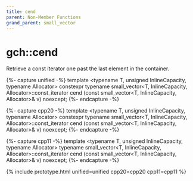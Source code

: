 ```yaml
---
title: cend
parent: Non-Member Functions
grand_parent: small_vector
---
```


# gch::cend

Retrieve a const iterator one past the last element in the container.

{%- capture unified -%}
template <typename T, unsigned InlineCapacity, typename Allocator>
<span class="cpp20">constexpr</span>
typename small_vector<T, InlineCapacity, Allocator>::const_iterator
cend (const small_vector<T, InlineCapacity, Allocator>& v) noexcept;
{%- endcapture -%}

{%- capture cpp20 -%}
template <typename T, unsigned InlineCapacity, typename Allocator>
constexpr
typename small_vector<T, InlineCapacity, Allocator>::const_iterator
cend (const small_vector<T, InlineCapacity, Allocator>& v) noexcept;
{%- endcapture -%}

{%- capture cpp11 -%}
template <typename T, unsigned InlineCapacity, typename Allocator>
typename small_vector<T, InlineCapacity, Allocator>::const_iterator
cend (const small_vector<T, InlineCapacity, Allocator>& v) noexcept;
{%- endcapture -%}

{% include prototype.html unified=unified cpp20=cpp20 cpp11=cpp11 %}
